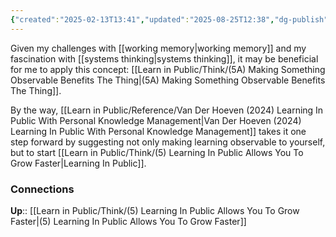 ```yaml
---
{"created":"2025-02-13T13:41","updated":"2025-08-25T12:38","dg-publish":true,"dg-permalink":"5b-learning-observable","id":"5b","dg-path":"Think/(5B) I Will Make My Own Learning Observable And Public.md","permalink":"/5b-learning-observable/","dgPassFrontmatter":true,"noteIcon":"1"}
---
```


Given my challenges with [[working memory\|working memory]] and my fascination with [[systems thinking\|systems thinking]], it may be beneficial for me to apply this concept: [[Learn in Public/Think/(5A) Making Something Observable Benefits The Thing\|(5A) Making Something Observable Benefits The Thing]]. 

By the way, [[Learn in Public/Reference/Van Der Hoeven (2024) Learning In Public With Personal Knowledge Management\|Van Der Hoeven (2024) Learning In Public With Personal Knowledge Management]] takes it one step forward by suggesting not only making learning observable to yourself, but to start [[Learn in Public/Think/(5) Learning In Public Allows You To Grow Faster\|Learning In Public]]. 

### Connections 
**Up**:: [[Learn in Public/Think/(5) Learning In Public Allows You To Grow Faster\|(5) Learning In Public Allows You To Grow Faster]]
